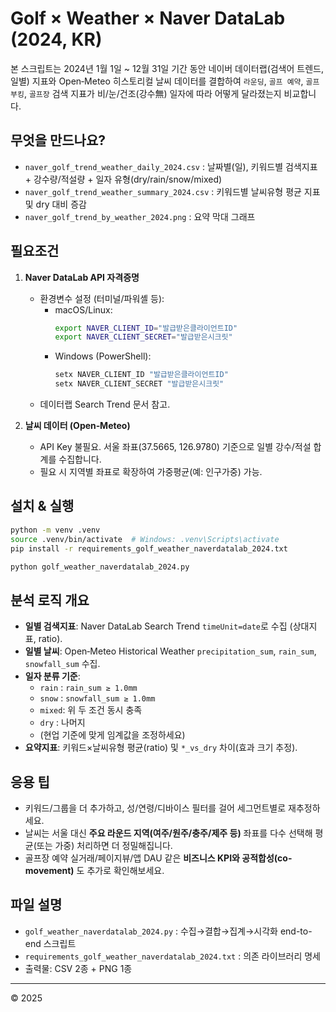
# Golf × Weather × Naver DataLab (2024, KR)

본 스크립트는 2024년 1월 1일 ~ 12월 31일 기간 동안
네이버 데이터랩(검색어 트렌드, 일별) 지표와 Open‑Meteo 히스토리컬 날씨 데이터를 결합하여
`라운딩`, `골프 예약`, `골프 부킹`, `골프장` 검색 지표가
비/눈/건조(강수無) 일자에 따라 어떻게 달라졌는지 비교합니다.

## 무엇을 만드나요?
- `naver_golf_trend_weather_daily_2024.csv` : 날짜별(일), 키워드별 검색지표 + 강수량/적설량 + 일자 유형(dry/rain/snow/mixed)
- `naver_golf_trend_weather_summary_2024.csv` : 키워드별 날씨유형 평균 지표 및 dry 대비 증감
- `naver_golf_trend_by_weather_2024.png` : 요약 막대 그래프

## 필요조건
1) **Naver DataLab API 자격증명**
   - 환경변수 설정 (터미널/파워셸 등):
     - macOS/Linux:  
       ```bash
       export NAVER_CLIENT_ID="발급받은클라이언트ID"
       export NAVER_CLIENT_SECRET="발급받은시크릿"
       ```
     - Windows (PowerShell):  
       ```powershell
       setx NAVER_CLIENT_ID "발급받은클라이언트ID"
       setx NAVER_CLIENT_SECRET "발급받은시크릿"
       ```
   - 데이터랩 Search Trend 문서 참고.

2) **날씨 데이터 (Open‑Meteo)**  
   - API Key 불필요. 서울 좌표(37.5665, 126.9780) 기준으로 일별 강수/적설 합계를 수집합니다.
   - 필요 시 지역별 좌표로 확장하여 가중평균(예: 인구가중) 가능.

## 설치 & 실행
```bash
python -m venv .venv
source .venv/bin/activate  # Windows: .venv\Scripts\activate
pip install -r requirements_golf_weather_naverdatalab_2024.txt

python golf_weather_naverdatalab_2024.py
```

## 분석 로직 개요
- **일별 검색지표**: Naver DataLab Search Trend `timeUnit=date`로 수집 (상대지표, ratio).
- **일별 날씨**: Open‑Meteo Historical Weather `precipitation_sum`, `rain_sum`, `snowfall_sum` 수집.
- **일자 분류 기준**:
  - `rain` : `rain_sum ≥ 1.0mm`
  - `snow` : `snowfall_sum ≥ 1.0mm`
  - `mixed`: 위 두 조건 동시 충족
  - `dry`  : 나머지
  - (현업 기준에 맞게 임계값을 조정하세요)
- **요약지표**: 키워드×날씨유형 평균(ratio) 및 `*_vs_dry` 차이(효과 크기 추정).

## 응용 팁
- 키워드/그룹을 더 추가하고, 성/연령/디바이스 필터를 걸어 세그먼트별로 재추정하세요.
- 날씨는 서울 대신 **주요 라운드 지역(여주/원주/충주/제주 등)** 좌표를 다수 선택해 평균(또는 가중) 처리하면 더 정밀해집니다.
- 골프장 예약 실거래/페이지뷰/앱 DAU 같은 **비즈니스 KPI와 공적합성(co-movement)** 도 추가로 확인해보세요.

## 파일 설명
- `golf_weather_naverdatalab_2024.py` : 수집→결합→집계→시각화 end-to-end 스크립트
- `requirements_golf_weather_naverdatalab_2024.txt` : 의존 라이브러리 명세
- 출력물: CSV 2종 + PNG 1종

---

© 2025
